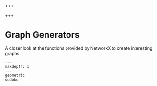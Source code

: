 


+++

+++

# Graph Generators

A closer look at the functions provided by NetworkX to create interesting
graphs.

```{toctree}
---
maxdepth: 1
---
geometric
sudoku
```

